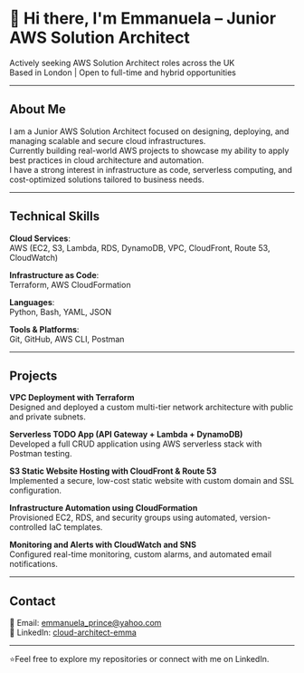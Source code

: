 # 👋 Hi there, I'm Emmanuela – Junior AWS Solution Architect  

Actively seeking AWS Solution Architect roles across the UK  
Based in London | Open to full-time and hybrid opportunities  

---

## About Me  

I am a Junior AWS Solution Architect focused on designing, deploying, and managing scalable and secure cloud infrastructures.  
Currently building real-world AWS projects to showcase my ability to apply best practices in cloud architecture and automation.  
I have a strong interest in infrastructure as code, serverless computing, and cost-optimized solutions tailored to business needs.

---

## Technical Skills  

**Cloud Services**:  
AWS (EC2, S3, Lambda, RDS, DynamoDB, VPC, CloudFront, Route 53, CloudWatch)  

**Infrastructure as Code**:  
Terraform, AWS CloudFormation  

**Languages**:  
Python, Bash, YAML, JSON  

**Tools & Platforms**:  
Git, GitHub, AWS CLI, Postman  

---

## Projects  

**VPC Deployment with Terraform**  
Designed and deployed a custom multi-tier network architecture with public and private subnets.  

**Serverless TODO App (API Gateway + Lambda + DynamoDB)**  
Developed a full CRUD application using AWS serverless stack with Postman testing.  

**S3 Static Website Hosting with CloudFront & Route 53**  
Implemented a secure, low-cost static website with custom domain and SSL configuration.  

**Infrastructure Automation using CloudFormation**  
Provisioned EC2, RDS, and security groups using automated, version-controlled IaC templates.  

**Monitoring and Alerts with CloudWatch and SNS**  
Configured real-time monitoring, custom alarms, and automated email notifications.  

---

## Contact  

📧 Email: [emmanuela_prince@yahoo.com](mailto:emmanuela_prince@yahoo.com)  
🔗 LinkedIn: [cloud-architect-emma](https://www.linkedin.com/in/cloud-architect-emma)    

---

⭐️Feel free to explore my repositories or connect with me on LinkedIn.

